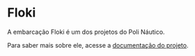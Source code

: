# Floki

A embarcação Floki é um dos projetos do Poli Náutico.

Para saber mais sobre ele, acesse a [documentação do projeto](https://docs.polinautico.com/projects/Floki/).